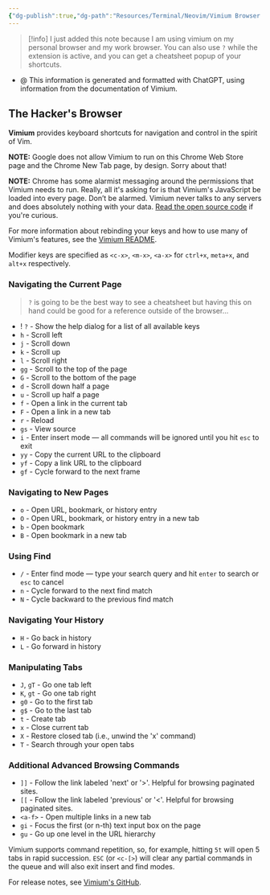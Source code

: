 ```yaml
---
{"dg-publish":true,"dg-path":"Resources/Terminal/Neovim/Vimium Browser Shortcuts.md","permalink":"/resources/terminal/neovim/vimium-browser-shortcuts/"}
---
```


>[!info] 
> I just added this note because I am using vimium on my personal browser and my work browser. You can also use `?`  while the extension is active, and you can get a cheatsheet popup of your shortcuts.


- @ This information is generated and formatted with ChatGPT, using information from the documentation of Vimium.
## The Hacker's Browser

**Vimium** provides keyboard shortcuts for navigation and control in the spirit of Vim.

**NOTE:** Google does not allow Vimium to run on this Chrome Web Store page and the Chrome New Tab page, by design. Sorry about that!

**NOTE:** Chrome has some alarmist messaging around the permissions that Vimium needs to run. Really, all it's asking for is that Vimium's JavaScript be loaded into every page. Don’t be alarmed. Vimium never talks to any servers and does absolutely nothing with your data. [Read the open source code](https://github.com/philc/vimium/blob/master/README.md) if you're curious.

For more information about rebinding your keys and how to use many of Vimium's features, see the [Vimium README](https://github.com/philc/vimium/blob/master/README.md).

Modifier keys are specified as `<c-x>`, `<m-x>`, `<a-x>` for `ctrl+x`, `meta+x`, and `alt+x` respectively.

### Navigating the Current Page

> `?` is going to be the best way to see a cheatsheet but having this on hand could be good for a reference outside of the browser...

- ! `?` - Show the help dialog for a list of all available keys
- `h` - Scroll left
- `j` - Scroll down
- `k` - Scroll up
- `l` - Scroll right
- `gg` - Scroll to the top of the page
- `G` - Scroll to the bottom of the page
- `d` - Scroll down half a page
- `u` - Scroll up half a page
- `f` - Open a link in the current tab
- `F` - Open a link in a new tab
- `r` - Reload
- `gs` - View source
- `i` - Enter insert mode — all commands will be ignored until you hit `esc` to exit
- `yy` - Copy the current URL to the clipboard
- `yf` - Copy a link URL to the clipboard
- `gf` - Cycle forward to the next frame

### Navigating to New Pages

- `o` - Open URL, bookmark, or history entry
- `O` - Open URL, bookmark, or history entry in a new tab
- `b` - Open bookmark
- `B` - Open bookmark in a new tab

### Using Find

- `/` - Enter find mode — type your search query and hit `enter` to search or `esc` to cancel
- `n` - Cycle forward to the next find match
- `N` - Cycle backward to the previous find match

### Navigating Your History

- `H` - Go back in history
- `L` - Go forward in history

### Manipulating Tabs

- `J`, `gT` - Go one tab left
- `K`, `gt` - Go one tab right
- `g0` - Go to the first tab
- `g$` - Go to the last tab
- `t` - Create tab
- `x` - Close current tab
- `X` - Restore closed tab (i.e., unwind the 'x' command)
- `T` - Search through your open tabs

### Additional Advanced Browsing Commands

- `]]` - Follow the link labeled 'next' or '>'. Helpful for browsing paginated sites.
- `[[` - Follow the link labeled 'previous' or '<'. Helpful for browsing paginated sites.
- `<a-f>` - Open multiple links in a new tab
- `gi` - Focus the first (or n-th) text input box on the page
- `gu` - Go up one level in the URL hierarchy

Vimium supports command repetition, so, for example, hitting `5t` will open 5 tabs in rapid succession. `ESC` (or `<c-[>`) will clear any partial commands in the queue and will also exit insert and find modes.

For release notes, see [Vimium's GitHub](https://github.com/philc/vimium).